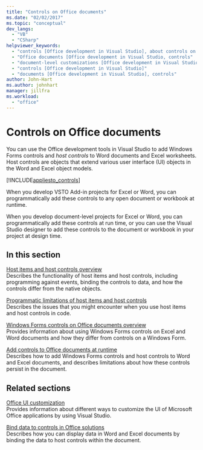 ```yaml
---
title: "Controls on Office documents"
ms.date: "02/02/2017"
ms.topic: "conceptual"
dev_langs: 
  - "VB"
  - "CSharp"
helpviewer_keywords: 
  - "controls [Office development in Visual Studio], about controls on Office documents"
  - "Office documents [Office development in Visual Studio, controls"
  - "document-level customizations [Office development in Visual Studio], controls"
  - "controls [Office development in Visual Studio]"
  - "documents [Office development in Visual Studio], controls"
author: John-Hart
ms.author: johnhart
manager: jillfra
ms.workload: 
  - "office"
---
```

# Controls on Office documents
  You can use the Office development tools in Visual Studio to add Windows Forms controls and *host controls* to Word documents and Excel worksheets. Host controls are objects that extend various user interface (UI) objects in the Word and Excel object models.  
  
 [!INCLUDE[appliesto_controls](../vsto/includes/appliesto-controls-md.md)]  
  
 When you develop VSTO Add-in projects for Excel or Word, you can programmatically add these controls to any open document or workbook at runtime.  
  
 When you develop document-level projects for Excel or Word, you can programmatically add these controls at run time, or you can use the Visual Studio designer to add these controls to the document or workbook in your project at design time.  
  
## In this section  
 [Host items and host controls overview](../vsto/host-items-and-host-controls-overview.md)  
 Describes the functionality of host items and host controls, including programming against events, binding the controls to data, and how the controls differ from the native objects.  
  
 [Programmatic limitations of host items and host controls](../vsto/programmatic-limitations-of-host-items-and-host-controls.md)  
 Describes the issues that you might encounter when you use host items and host controls in code.  
  
 [Windows Forms controls on Office documents overview](../vsto/windows-forms-controls-on-office-documents-overview.md)  
 Provides information about using Windows Forms controls on Excel and Word documents and how they differ from controls on a Windows Form.  
  
 [Add controls to Office documents at runtime](../vsto/adding-controls-to-office-documents-at-run-time.md)  
 Describes how to add Windows Forms controls and host controls to Word and Excel documents, and describes limitations about how these controls persist in the document.  
  
## Related sections  
 [Office UI customization](../vsto/office-ui-customization.md)  
 Provides information about different ways to customize the UI of Microsoft Office applications by using Visual Studio.  
  
 [Bind data to controls in Office solutions](../vsto/binding-data-to-controls-in-office-solutions.md)  
 Describes how you can display data in Word and Excel documents by binding the data to host controls within the document.  
